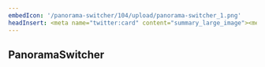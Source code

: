 ```yaml
---
embedIcon: '/panorama-switcher/104/upload/panorama-switcher_1.png'
headInsert: <meta name="twitter:card" content="summary_large_image"><meta http-equiv="Refresh" content="0; url='../'" />
---
```

## PanoramaSwitcher
